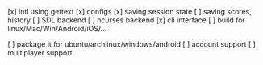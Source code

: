 [x] intl using gettext
[x] configs
[x] saving session state
[ ] saving scores, history
[ ] SDL backend
[ ] ncurses backend
[x] cli interface
[ ] build for linux/Mac/Win/Android/iOS/...

[ ] package it for ubuntu/archlinux/windows/android
[ ] account support
[ ] multiplayer support
